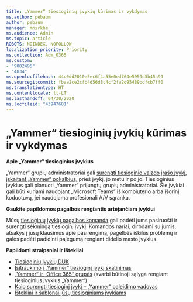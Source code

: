 ```yaml
---
title: „Yammer“ tiesioginių įvykių kūrimas ir vykdymas
ms.author: pebaum
author: pebaum
manager: mnirkhe
ms.audience: Admin
ms.topic: article
ROBOTS: NOINDEX, NOFOLLOW
localization_priority: Priority
ms.collection: Adm_O365
ms.custom:
- "9002495"
- "4834"
ms.openlocfilehash: 44c0dd2010e5ec6f4a55e0ed764e5959d5b45a99
ms.sourcegitcommit: fbaa2ce2cfb4d56d8c4cf2fa2d95489bdfcb7ff0
ms.translationtype: HT
ms.contentlocale: lt-LT
ms.lasthandoff: 04/30/2020
ms.locfileid: "43947681"
---
```

# <a name="create-and-run-live-events-in-yammer"></a>„Yammer“ tiesioginių įvykių kūrimas ir vykdymas

**Apie „Yammer“ tiesioginius įvykius**

„Yammer“ grupių administratoriai gali [surengti tiesioginio vaizdo įrašo įvykį, įskaitant „Yammer“ pokalbius,](https://docs.microsoft.com/yammer/manage-yammer-groups/yammer-live-events) prieš įvykį, jo metu ir po jo. Tiesioginius įvykius gali planuoti „Yammer“ prijungtų grupių administratoriai. Šie įvykiai gali būti kuriami naudojant „Microsoft Teams“ iš kompiuterio arba išorinį koduotuvą, jei naudojama profesionali A/V sąranka.

**Gaukite papildomos pagalbos rengiantis artėjančiam įvykiui**

Mūsų [tiesioginių įvykių pagalbos komanda](https://aka.ms/AA87gbh) gali padėti jums pasiruošti ir surengti sėkmingą tiesioginį įvykį. Komandos nariai, dirbdami su jumis, atsakys į jūsų klausimus apie pasirengimą, pagelbės iškilus problemų ir galės padėti padidinti pajėgumą rengiant didelio masto įvykius.

**Papildomi straipsniai ir ištekliai**

- [Tiesioginių įvykių DUK](https://support.office.com/article/43bbd59d-a734-4c8f-923d-6a239d137d34)
- [Įsitraukimo į „Yammer“ tiesioginį įvykį skatinimas](https://support.office.com/article/drive-engagement-in-a-yammer-live-event-c0244ad8-6dcb-419c-add9-2e4a00543412?ui=en-US&rs=en-US&ad=US)
- [„Yammer“ ir „Office 365“ grupės](https://docs.microsoft.com/yammer/manage-yammer-groups/yammer-and-office-365-groups) (svarbi būtinoji sąlyga rengiant tiesioginius įvykius „Yammer“)
- [Kaip surengti tiesioginį įvykį – „Yammer“ paleidimo vadovas](https://aka.ms/LiveEventsinYammerplaybook)
- [Ištekliai ir šablonai jūsų tiesioginiams įvykiams](https://aka.ms/LiveEventYammerTemplates)
